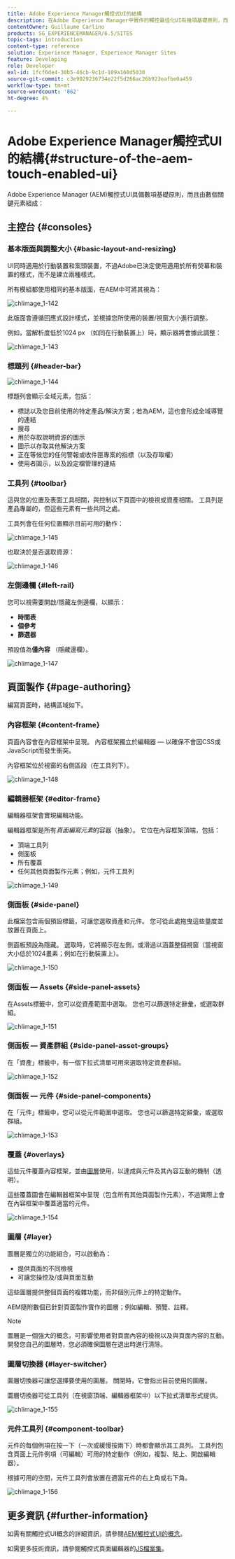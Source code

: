 ```yaml
---
title: Adobe Experience Manager觸控式UI的結構
description: 在Adobe Experience Manager中實作的觸控最佳化UI有幾項基礎原則，而且由數個關鍵元素組成
contentOwner: Guillaume Carlino
products: SG_EXPERIENCEMANAGER/6.5/SITES
topic-tags: introduction
content-type: reference
solution: Experience Manager, Experience Manager Sites
feature: Developing
role: Developer
exl-id: 1fcf6de4-30b5-46cb-9c1d-109a160d5030
source-git-commit: c3e9029236734e22f5d266ac26b923eafbe0a459
workflow-type: tm+mt
source-wordcount: '862'
ht-degree: 4%

---
```


# Adobe Experience Manager觸控式UI的結構{#structure-of-the-aem-touch-enabled-ui}

Adobe Experience Manager (AEM)觸控式UI具備數項基礎原則，而且由數個關鍵元素組成：

## 主控台 {#consoles}

### 基本版面與調整大小 {#basic-layout-and-resizing}

UI同時適用於行動裝置和案頭裝置，不過Adobe已決定使用適用於所有熒幕和裝置的樣式，而不是建立兩種樣式。

所有模組都使用相同的基本版面，在AEM中可將其視為：

![chlimage_1-142](assets/chlimage_1-142.png)

此版面會遵循回應式設計樣式，並根據您所使用的裝置/視窗大小進行調整。

例如，當解析度低於1024 px （如同在行動裝置上）時，顯示器將會據此調整：

![chlimage_1-143](assets/chlimage_1-143.png)

### 標題列 {#header-bar}

![chlimage_1-144](assets/chlimage_1-144.png)

標題列會顯示全域元素，包括：

* 標誌以及您目前使用的特定產品/解決方案；若為AEM，這也會形成全域導覽的連結
* 搜尋
* 用於存取說明資源的圖示
* 圖示以存取其他解決方案
* 正在等候您的任何警報或收件匣專案的指標（以及存取權）
* 使用者圖示，以及設定檔管理的連結

### 工具列 {#toolbar}

這與您的位置及表面工具相關，與控制以下頁面中的檢視或資產相關。 工具列是產品專屬的，但這些元素有一些共同之處。

工具列會在任何位置顯示目前可用的動作：

![chlimage_1-145](assets/chlimage_1-145.png)

也取決於是否選取資源：

![chlimage_1-146](assets/chlimage_1-146.png)

### 左側邊欄 {#left-rail}

您可以視需要開啟/隱藏左側邊欄，以顯示：

* **時間表**
* **個參考**
* **篩選器**

預設值為&#x200B;**僅內容** （隱藏邊欄）。

![chlimage_1-147](assets/chlimage_1-147.png)

## 頁面製作 {#page-authoring}

編寫頁面時，結構區域如下。

### 內容框架 {#content-frame}

頁面內容會在內容框架中呈現。 內容框架獨立於編輯器 — 以確保不會因CSS或JavaScript而發生衝突。

內容框架位於視窗的右側區段（在工具列下）。

![chlimage_1-148](assets/chlimage_1-148.png)

### 編輯器框架 {#editor-frame}

編輯器框架會實現編輯功能。

編輯器框架是所有&#x200B;*頁面編寫元素*&#x200B;的容器（抽象）。 它位在內容框架頂端，包括：

* 頂端工具列
* 側面板
* 所有覆蓋
* 任何其他頁面製作元素；例如，元件工具列

![chlimage_1-149](assets/chlimage_1-149.png)

### 側面板 {#side-panel}

此檔案包含兩個預設標籤，可讓您選取資產和元件。 您可從此處拖曳這些量度並放置在頁面上。

側面板預設為隱藏。 選取時，它將顯示在左側，或滑過以涵蓋整個視窗（當視窗大小低於1024畫素；例如在行動裝置上）。

![chlimage_1-150](assets/chlimage_1-150.png)

### 側面板 — Assets {#side-panel-assets}

在Assets標籤中，您可以從資產範圍中選取。 您也可以篩選特定辭彙，或選取群組。

![chlimage_1-151](assets/chlimage_1-151.png)

### 側面板 — 資產群組 {#side-panel-asset-groups}

在「資產」標籤中，有一個下拉式清單可用來選取特定資產群組。

![chlimage_1-152](assets/chlimage_1-152.png)

### 側面板 — 元件 {#side-panel-components}

在「元件」標籤中，您可以從元件範圍中選取。 您也可以篩選特定辭彙，或選取群組。

![chlimage_1-153](assets/chlimage_1-153.png)

### 覆蓋 {#overlays}

這些元件覆蓋內容框架，並由[圖層](#layer)使用，以達成與元件及其內容互動的機制（透明）。

這些覆蓋圖會在編輯器框架中呈現（包含所有其他頁面製作元素），不過實際上會在內容框架中覆蓋適當的元件。

![chlimage_1-154](assets/chlimage_1-154.png)

### 圖層 {#layer}

圖層是獨立的功能組合，可以啟動為：

* 提供頁面的不同檢視
* 可讓您操控及/或與頁面互動

這些圖層提供整個頁面的複雜功能，而非個別元件上的特定動作。

AEM隨附數個已針對頁面製作實作的圖層；例如編輯、預覽、註釋。

>[!NOTE]
>
>圖層是一個強大的概念，可影響使用者對頁面內容的檢視以及與頁面內容的互動。 開發您自己的圖層時，您必須確保圖層在退出時進行清除。

### 圖層切換器 {#layer-switcher}

圖層切換器可讓您選擇要使用的圖層。 關閉時，它會指出目前使用的圖層。

圖層切換器可從工具列（在視窗頂端、編輯器框架中）以下拉式清單形式提供。

![chlimage_1-155](assets/chlimage_1-155.png)

### 元件工具列 {#component-toolbar}

元件的每個例項在按一下（一次或緩慢按兩下）時都會顯示其工具列。 工具列包含頁面上元件例項（可編輯）可用的特定動作（例如，複製、貼上、開啟編輯器）。

根據可用的空間，元件工具列會放置在適當元件的右上角或右下角。

![chlimage_1-156](assets/chlimage_1-156.png)

## 更多資訊 {#further-information}

如需有關觸控式UI概念的詳細資訊，請參閱[AEM觸控式UI的概念](/help/sites-developing/touch-ui-concepts.md)。

如需更多技術資訊，請參閱觸控式頁面編輯器的[JS檔案集](https://helpx.adobe.com/experience-manager/6-5/sites/developing/using/reference-materials/jsdoc/ui-touch/editor-core/index.html)。
